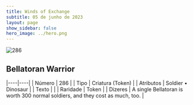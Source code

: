 ```yaml
---
title: Winds of Exchange
subtitle: 05 de junho de 2023
layout: page
show_sidebar: false
hero_image: ../hero.png
---
```


![286](https://mastervault-storage-prod.s3.amazonaws.com/media/card_front/en/600_286_c19be2ac3538_en.png)


## Bellatoran Warrior

|----|----|
| Número | 286 |
| Tipo | Criatura (Token) |
| Atributos | Soldier • Dinosaur |
| Texto |    |
| Raridade | Token |
| Dizeres |  A single Bellatoran is worth 300 normal soldiers, and they cost as much, too.  |
